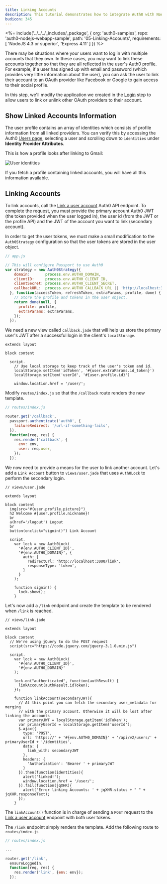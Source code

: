 ```yaml
---
title: Linking Accounts
description: This tutorial demonstrates how to integrate Auth0 with NodeJS to link accounts
budicon: 345
---
```


<%= include('../../../_includes/_package', {
  org: 'auth0-samples',
  repo: 'auth0-nodejs-webapp-sample',
  path: '05-Linking-Accounts',
  requirements: [
    'NodeJS 4.3 or superior',
    'Express 4.11'
  ]
}) %>

There may be situations where your users want to log in with multiple accounts that they own. In these cases, you may want to link these accounts together so that they are all reflected in the user's Auth0 profile. For example, if a user has signed up with email and password (which provides very little information about the user), you can ask the user to link their account to an OAuth provider like Facebook or Google to gain access to their social profile.

In this step, we'll modify the application we created in the [Login](/quickstart/server-platforms/nodejs/01-login) step to allow users to link or unlink other OAuth providers to their account.

## Show Linked Accounts Information

The user profile contains an array of identities which consists of profile information from all linked providers. You can verify this by accessing the Auth0 [Users page](${manage_url}/#/users), selecting a user and scrolling down to `identities` under **Identity Provider Attributes**.

This is how a profile looks after linking to Gmail:

![User identities](/media/articles/users/user-identities-linked.png)

If you fetch a profile containing linked accounts, you will have all this information available.

## Linking Accounts

To link accounts, call the [Link a user account](/api/management/v2#!/Users/post_identities) Auth0 API endpoint. To complete the request, you must provide the primary account Auth0 JWT (the token provided when the user logged in), the user id (from the JWT or the profile API) and the JWT of the account you want to link (secondary account).

In order to get the user tokens, we must make a small modification to the `Auth0Strategy` configuration so that
the user tokens are stored in the user object.

```js
// app.js

// This will configure Passport to use Auth0
var strategy = new Auth0Strategy({
    domain:       process.env.AUTH0_DOMAIN,
    clientID:     process.env.AUTH0_CLIENT_ID,
    clientSecret: process.env.AUTH0_CLIENT_SECRET,
    callbackURL:  process.env.AUTH0_CALLBACK_URL || 'http://localhost:3000/callback'
  }, function(accessToken, refreshToken, extraParams, profile, done) {
    // Store the profile and tokens in the user object.
    return done(null, {
      profile: profile,
      extraParams: extraParams,
    });
  });
```

We need a new view called `callback.jade` that will help us store the primary user's JWT after a successful login in the client's `localStorage`.

```jade
extends layout

block content

  script.
    // Use local storage to keep track of the user's token and id.
    localStorage.setItem('idToken', '#{user.extraParams.id_token}')
    localStorage.setItem('userId', '#{user.profile.id}')

    window.location.href = '/user/';
```

Modify `routes/index.js` so that the `/callback` route renders the new template.

```js
// routes/index.js

router.get('/callback',
  passport.authenticate('auth0', {
    failureRedirect: '/url-if-something-fails',
  }),
  function(req, res) {
    res.render('callback', {
      env: env,
      user: req.user,
    });
  });
```

We now need to provide a means for the user to link another account. Let's add a `Link Account` button to `views/user.jade`
that uses `Auth0Lock` to perform the secondary login.

```jade
// views/user.jade

extends layout

block content
  img(src="#{user.profile.picture}")
  h2 Welcome #{user.profile.nickname}!
  br
  a(href='/logout') Logout
  br
  button(onclick="signin()") Link Account

  script.
    var lock = new Auth0Lock(
      '#{env.AUTH0_CLIENT_ID}',
      '#{env.AUTH0_DOMAIN}', {
        auth: {
          redirectUrl: 'http://localhost:3000/link',
          responseType: 'token',
        }
      }
    );

    function signin() {
      lock.show();
    }
```

Let's now add a `/link` endpoint and create the template to be rendered when `/link` is reached.

```jade
// views/link.jade

extends layout

block content
  // We're using jQuery to do the POST request
  script(src="https://code.jquery.com/jquery-3.1.0.min.js")

  script.
    var lock = new Auth0Lock(
      '#{env.AUTH0_CLIENT_ID}',
      '#{env.AUTH0_DOMAIN}'
    );

    lock.on("authenticated", function(authResult) {
      linkAccount(authResult.idToken);
    });

    function linkAccount(secondaryJWT){
      // At this point you can fetch the secondary user_metadata for merging
      // with the primary account. Otherwise it will be lost after linking the accounts
      var primaryJWT = localStorage.getItem('idToken');
      var primaryUserId = localStorage.getItem('userId');
      $.ajax({
        type: 'POST',
        url: 'https://' + '#{env.AUTH0_DOMAIN}' + '/api/v2/users/' + primaryUserId + '/identities',
        data: {
          link_with: secondaryJWT
        },
        headers: {
          'Authorization': 'Bearer ' + primaryJWT
        }
      }).then(function(identities){
        alert('linked!');
        window.location.href = '/user/';
      }).fail(function(jqXHR){
        alert('Error linking Accounts: ' + jqXHR.status + " " + jqXHR.responseText);
      });
    }
```

The `linkAccount()` function is in charge of sending a `POST` request to the [Link a user account](/api/management/v2#!/Users/post_identities) endpoint with both user tokens.

The `/link` endpoint simply renders the template. Add the following route to `routes/index.js`

```js
// routes/index.js

...

router.get('/link',
  ensureLoggedIn,
  function(req, res) {
    res.render('link', {env: env});
  });
```
